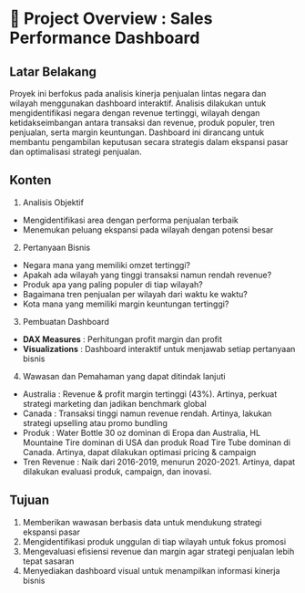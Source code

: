 # 📌 Project Overview : Sales Performance Dashboard

## Latar Belakang
Proyek ini berfokus pada analisis kinerja penjualan lintas negara dan wilayah menggunakan dashboard interaktif. Analisis dilakukan untuk mengidentifikasi negara dengan revenue tertinggi, wilayah dengan ketidakseimbangan  antara transaksi dan revenue, produk populer, tren penjualan, serta margin keuntungan. Dashboard ini dirancang untuk membantu pengambilan keputusan secara strategis dalam ekspansi pasar dan optimalisasi strategi penjualan.

## Konten
1. Analisis Objektif
  - Mengidentifikasi area dengan performa penjualan terbaik
  - Menemukan peluang ekspansi pada wilayah dengan potensi besar

2. Pertanyaan Bisnis
  - Negara mana yang memiliki omzet tertinggi?
  - Apakah ada wilayah yang tinggi transaksi namun rendah revenue?
  - Produk apa yang paling populer di tiap wilayah?
  - Bagaimana tren penjualan per wilayah dari waktu ke waktu?
  - Kota mana yang memiliki margin keuntungan tertinggi?

3. Pembuatan Dashboard
  - **DAX Measures** : Perhitungan profit margin dan profit
  - **Visualizations** : Dashboard interaktif untuk menjawab setiap pertanyaan bisnis

4. Wawasan dan Pemahaman yang dapat ditindak lanjuti
  - Australia : Revenue & profit margin tertinggi (43%). Artinya, perkuat strategi marketing dan jadikan benchmark global
  - Canada : Transaksi tinggi namun revenue rendah. Artinya, lakukan strategi upselling atau promo bundling
  - Produk : Water Bottle 30 oz dominan di Eropa dan Australia, HL Mountaine Tire dominan di USA dan produk Road Tire Tube dominan di Canada. Artinya, dapat dilakukan optimasi pricing & campaign
  - Tren Revenue : Naik dari 2016-2019, menurun 2020-2021. Artinya, dapat dilakukan evaluasi produk, campaign, dan inovasi.

## Tujuan
1. Memberikan wawasan berbasis data untuk mendukung strategi ekspansi pasar
2. Mengidentifikasi produk unggulan di tiap wilayah untuk fokus promosi
3. Mengevaluasi efisiensi revenue dan margin agar strategi penjualan lebih tepat sasaran
4. Menyediakan dashboard visual untuk menampilkan informasi kinerja bisnis
